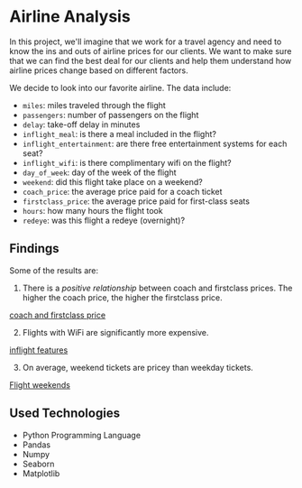# Airline Analysis

In this project, we'll imagine that we work for a travel agency and need to know the ins and outs of airline prices for our clients. We want to make sure that we can find the best deal for our clients and help them understand how airline prices change based on different factors.

We decide to look into our favorite airline. The data include:
- `miles`: miles traveled through the flight
- `passengers`: number of passengers on the flight
- `delay`: take-off delay in minutes
- `inflight_meal`: is there a meal included in the flight?
- `inflight_entertainment`: are there free entertainment systems for each seat?
- `inflight_wifi`: is there complimentary wifi on the flight?
- `day_of_week`: day of the week of the flight
- `weekend`: did this flight take place on a weekend?
- `coach_price`: the average price paid for a coach ticket
- `firstclass_price`: the average price paid for first-class seats
- `hours`: how many hours the flight took
- `redeye`: was this flight a redeye (overnight)?

## Findings

Some of the results are:

1. There is a _positive relationship_ between coach and firstclass prices. The higher the coach price, the higher the firstclass price.

[coach and firstclass price](coach_and_firstclass_price.png)

2. Flights with WiFi are significantly more expensive.

[inflight features](inflight_features.png)

3. On average, weekend tickets are pricey than weekday tickets.

[Flight weekends](coach_and_firstclass_price_weekend.png)

## Used Technologies

- Python Programming Language
- Pandas
- Numpy
- Seaborn
- Matplotlib